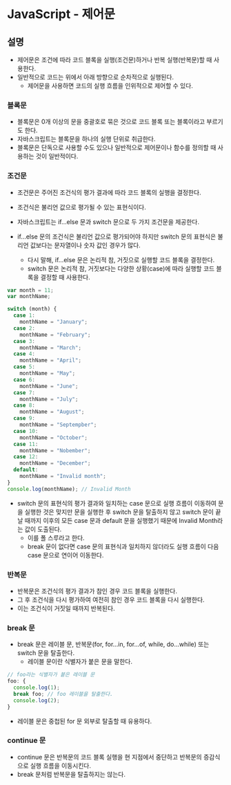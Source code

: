 # JavaScript - 제어문

## 설명

- 제어문은 조건에 따라 코드 블록을 실행(조건문)하거나 반복 실행(반복문)할 때 사용한다.
- 일반적으로 코드는 위에서 아래 방향으로 순차적으로 실행된다.
  - 제어문을 사용하면 코드의 실행 흐름을 인위적으로 제어할 수 있다.

### 블록문

- 블록문은 0개 이상의 문을 중괄호로 묶은 것으로 코드 블록 또는 블록이라고 부르기도 한다.
- 자바스크립트는 블록문을 하나의 실행 단위로 취급한다.
- 블록문은 단독으로 사용할 수도 있으나 일반적으로 제어문이나 함수를 정의할 때 사용하는 것이 일반적이다.

### 조건문

- 조건문은 주어진 조건식의 평가 결과에 따라 코드 블록의 실행을 결정한다.
- 조건식은 불리언 값으로 평가될 수 있는 표현식이다.
- 자바스크립트는 if...else 문과 switch 문으로 두 가지 조건문을 제공한다.

- if...else 문의 조건식은 불리언 값으로 평가되어야 하지만 switch 문의 표현식은 불리언 값보다는 문자열이나 숫자 값인 경우가 많다.
  - 다시 말해, if...else 문은 논리적 참, 거짓으로 실행할 코드 블록을 결정한다.
  - switch 문은 논리적 참, 거짓보다는 다양한 상황(case)에 따라 실행할 코드 블록을 결정할 때 사용한다.

```javascript
var month = 11;
var monthName;

switch (month) {
  case 1:
    monthName = "January";
  case 2:
    monthName = "February";
  case 3:
    monthName = "March";
  case 4:
    monthName = "April";
  case 5:
    monthName = "May";
  case 6:
    monthName = "June";
  case 7:
    monthName = "July";
  case 8:
    monthName = "August";
  case 9:
    monthName = "Septempber";
  case 10:
    monthName = "October";
  case 11:
    monthName = "Nobember";
  case 12:
    monthName = "December";
  default:
    monthName = "Invalid month";
}
console.log(monthName); // Invalid Month
```

- switch 문의 표현식의 평가 결과와 일치하는 case 문으로 실행 흐름이 이동하여 문을 실행한 것은 맞지만 문을 실행한 후 switch 문을 탈출하지 않고 switch 문이 끝날 때까지 이후의 모든 case 문과 default 문을 실행했기 때문에 Invalid Month라는 값이 도출된다.
  - 이를 폴 스루라고 한다.
  - break 문이 없다면 case 문의 표현식과 일치하지 않더라도 실행 흐름이 다음 case 문으로 연이어 이동한다.

### 반복문

- 반복문은 조건식의 평가 결과가 참인 경우 코드 블록을 실행한다.
- 그 후 조건식을 다시 평가하여 여전히 참인 경우 코드 블록을 다시 실행한다.
- 이는 조건식이 거짓일 때까지 반복된다.

### break 문

- break 문은 레이블 문, 반복문(for, for...in, for...of, while, do...while) 또는 switch 문을 탈출한다.
  - 레이블 문이란 식별자가 붙은 문을 말한다.

```javascript
// foo라는 식별자가 붙은 레이블 문
foo: {
  console.log(1);
  break foo; // foo 레이블을 탈출한다.
  console.log(2);
}
```

- 레이블 문은 중첩된 for 문 외부로 탈출할 때 유용하다.

### continue 문

- continue 문은 반복문의 코드 블록 실행을 현 지점에서 중단하고 반복문의 증감식으로 실행 흐름을 이동시킨다.
- break 문처럼 반복문을 탈출하지는 않는다.
